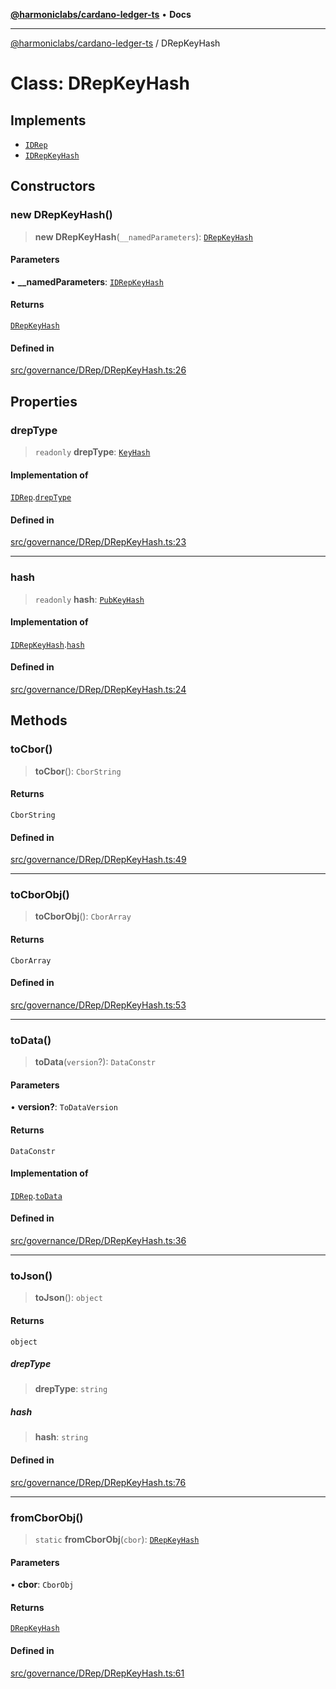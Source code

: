 [**@harmoniclabs/cardano-ledger-ts**](../README.md) • **Docs**

***

[@harmoniclabs/cardano-ledger-ts](../globals.md) / DRepKeyHash

# Class: DRepKeyHash

## Implements

- [`IDRep`](../interfaces/IDRep.md)
- [`IDRepKeyHash`](../interfaces/IDRepKeyHash.md)

## Constructors

### new DRepKeyHash()

> **new DRepKeyHash**(`__namedParameters`): [`DRepKeyHash`](DRepKeyHash.md)

#### Parameters

• **\_\_namedParameters**: [`IDRepKeyHash`](../interfaces/IDRepKeyHash.md)

#### Returns

[`DRepKeyHash`](DRepKeyHash.md)

#### Defined in

[src/governance/DRep/DRepKeyHash.ts:26](https://github.com/HarmonicLabs/cardano-ledger-ts/blob/94dd590ffe94133126b0d8d49920fc7b002e1975/src/governance/DRep/DRepKeyHash.ts#L26)

## Properties

### drepType

> `readonly` **drepType**: [`KeyHash`](../enumerations/DRepType.md#keyhash)

#### Implementation of

[`IDRep`](../interfaces/IDRep.md).[`drepType`](../interfaces/IDRep.md#dreptype)

#### Defined in

[src/governance/DRep/DRepKeyHash.ts:23](https://github.com/HarmonicLabs/cardano-ledger-ts/blob/94dd590ffe94133126b0d8d49920fc7b002e1975/src/governance/DRep/DRepKeyHash.ts#L23)

***

### hash

> `readonly` **hash**: [`PubKeyHash`](PubKeyHash.md)

#### Implementation of

[`IDRepKeyHash`](../interfaces/IDRepKeyHash.md).[`hash`](../interfaces/IDRepKeyHash.md#hash)

#### Defined in

[src/governance/DRep/DRepKeyHash.ts:24](https://github.com/HarmonicLabs/cardano-ledger-ts/blob/94dd590ffe94133126b0d8d49920fc7b002e1975/src/governance/DRep/DRepKeyHash.ts#L24)

## Methods

### toCbor()

> **toCbor**(): `CborString`

#### Returns

`CborString`

#### Defined in

[src/governance/DRep/DRepKeyHash.ts:49](https://github.com/HarmonicLabs/cardano-ledger-ts/blob/94dd590ffe94133126b0d8d49920fc7b002e1975/src/governance/DRep/DRepKeyHash.ts#L49)

***

### toCborObj()

> **toCborObj**(): `CborArray`

#### Returns

`CborArray`

#### Defined in

[src/governance/DRep/DRepKeyHash.ts:53](https://github.com/HarmonicLabs/cardano-ledger-ts/blob/94dd590ffe94133126b0d8d49920fc7b002e1975/src/governance/DRep/DRepKeyHash.ts#L53)

***

### toData()

> **toData**(`version`?): `DataConstr`

#### Parameters

• **version?**: `ToDataVersion`

#### Returns

`DataConstr`

#### Implementation of

[`IDRep`](../interfaces/IDRep.md).[`toData`](../interfaces/IDRep.md#todata)

#### Defined in

[src/governance/DRep/DRepKeyHash.ts:36](https://github.com/HarmonicLabs/cardano-ledger-ts/blob/94dd590ffe94133126b0d8d49920fc7b002e1975/src/governance/DRep/DRepKeyHash.ts#L36)

***

### toJson()

> **toJson**(): `object`

#### Returns

`object`

##### drepType

> **drepType**: `string`

##### hash

> **hash**: `string`

#### Defined in

[src/governance/DRep/DRepKeyHash.ts:76](https://github.com/HarmonicLabs/cardano-ledger-ts/blob/94dd590ffe94133126b0d8d49920fc7b002e1975/src/governance/DRep/DRepKeyHash.ts#L76)

***

### fromCborObj()

> `static` **fromCborObj**(`cbor`): [`DRepKeyHash`](DRepKeyHash.md)

#### Parameters

• **cbor**: `CborObj`

#### Returns

[`DRepKeyHash`](DRepKeyHash.md)

#### Defined in

[src/governance/DRep/DRepKeyHash.ts:61](https://github.com/HarmonicLabs/cardano-ledger-ts/blob/94dd590ffe94133126b0d8d49920fc7b002e1975/src/governance/DRep/DRepKeyHash.ts#L61)
